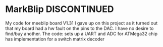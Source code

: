 # MarkBlip DISCONTINUED
My code for meeblip board V1.31
I gave up on this project as it turned out that my board had a hw fault on the pins to the DAC. I have no desire to find/buy another.
The code:
  sets up a UART and ADC for ATMega32 chip
  has implementation for a switch matrix decoder
